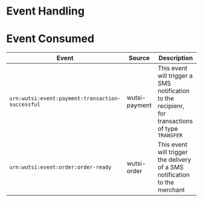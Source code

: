 # Event Handling

# Event Consumed

| Event                                            | Source        | Description                                                                                       |
|--------------------------------------------------|---------------|---------------------------------------------------------------------------------------------------|
| `urn:wutsi:event:payment:transaction-successful` | wutsi-payment | This event will trigger a SMS notification to the recipienr, for transactions of type `TRANSFER`  |
| `urn:wutsi:event:order:order-ready`              | wutsi-order   | This event will trigger the delivery of a SMS notification to the merchant                        |
